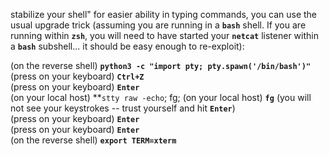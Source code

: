 stabilize your shell" for easier ability in typing commands, you can use the usual upgrade trick (assuming you are running in a **`bash`** shell. If you are running within **`zsh`**, you will need to have started your **`netcat`** listener within a **`bash`** subshell... it should be easy enough to re-exploit):  
  
  
(on the reverse shell) **`python3 -c "import pty; pty.spawn('/bin/bash')"`**  
(press on your keyboard) **`Ctrl+Z`**  
(press on your keyboard) **`Enter`**  
(on your local host) **`stty raw -echo`; fg;
(on your local host) **`fg`** (you will not see your keystrokes -- trust yourself and hit **`Enter`**)  
(press on your keyboard) **`Enter`**  
(press on your keyboard) **`Enter`**  
(on the reverse shell) **`export TERM=xterm`**